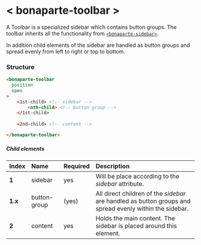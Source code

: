 # < bonaparte-toolbar >
A Toolbar is a specialized sidebar which contains button groups. The toolbar inherits all the functionality from [`<bonaparte-sidebar>`](bonaparte-sidebar.html). 

In addition child elements of the sidebar are handled as button groups and spread evenly from left to right or top to bottom.

### Structure
```html
<bonaparte-toolbar
  position
  open
>
    <1st-child> <!-- sidebar -->
        <nth-child> <!-- button group -->
    </1st-child>
    
    <2nd-child> <!-- content -->

</bonaparte-toolbar>
```

##### Child elements
Index | Name |  Required | Description 
:--------- | :--- | :------ | :-----
__1__ | sidebar | yes | Will be place according to the _sidebar_ attribute.
__1.x__ | button-group | (yes) | All direct children of the _sidebar_ are handled as button groups and spread evenly within the sidebar.
__2__ | content | yes | Holds the main content. The sidebar is placed around this element.
